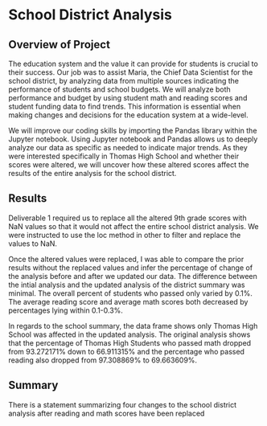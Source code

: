 # School District Analysis
## Overview of Project
The education system and the value it can provide for students is crucial to their success.  Our job was to assist Maria, the Chief Data Scientist for the school district, by analyzing data from multiple sources indicating the performance of students and school budgets.  We will analyze both performance and budget by using student math and reading scores and student funding data to find trends.  This information is essential when making changes and decisions for the education system at a wide-level. 

We will improve our coding skills by importing the Pandas library within the Jupyter notebook.  Using Jupyter notebook and Pandas allows us to deeply analyze our data as specific as needed to indicate major trends.  As they were interested specifically in Thomas High School and whether their scores were altered, we will uncover how these altered scores affect the results of the entire analysis for the school district.

## Results
Deliverable 1 required us to replace all the altered 9th grade scores with NaN values so that it would not affect the entire school district analysis.  We were instructed to use the loc method in other to filter and replace the values to NaN. 

Once the altered values were replaced, I was able to compare the prior results without the replaced values and infer the percentage of change of the analysis before and after we updated our data. The difference between the intial analysis and the updated analysis of the district summary was minimal. The overall percent of students who passed only varied by 0.1%.  The average reading score and average math scores both decreased by percentages lying within 0.1-0.3%.  

In regards to the school summary, the data frame shows only Thomas High School was affected in the updated analysis.  The original analysis shows that the percentage of Thomas High Students who passed math dropped from 93.272171% down to 66.911315% and the percentage who passed reading also dropped from 97.308869% to 69.663609%. 


## Summary
There is a statement summarizing four changes to the school district analysis after reading and math scores have been replaced
